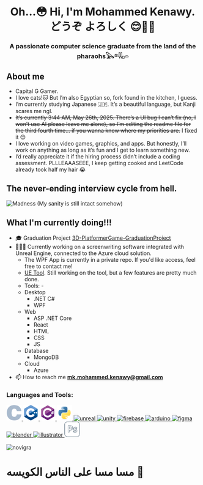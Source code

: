 <h1 align="center">Oh...😳 Hi, I'm Mohammed Kenawy. どうぞ よろしく 😊🌠🐢</h1>
<h3 align="center">A passionate computer science graduate from the land of the pharaohs𓅂𓎼𓇌𓊪𓏏</h3>

## About me
- Capital G Gamer.
- I love cats!🐱 But I’m also Egyptian so, fork found in the kitchen, I guess.
- I’m currently studying Japanese 🇯🇵. It’s a beautiful language, but Kanji scares me ngl.
- ~~It’s currently 3:44 AM, May 26th, 2025. There’s a UI bug I can’t fix (no, I won’t use AI please leave me alone), so I’m editing the readme file for the ~~third~~ fourth time... if you wanna know where my priorities are.~~ I fixed it 😊
- I love working on video games, graphics, and apps. But honestly, I’ll work on anything as long as it’s fun and I get to learn something new.
- I’d really appreciate it if the hiring process didn’t include a coding assessment. PLLLEAAASEEE, I keep getting cooked and LeetCode already took half my hair 😭

## The never-ending interview cycle from hell.
![Madness](https://github.com/user-attachments/assets/2e50227a-fdb9-48bb-9e50-ccf1cadbf561)
(My sanity is still intact somehow)


## What I'm currently doing!!!
- 🎓 Graduation Project [3D-PlatformerGame-GraduationProject](https://github.com/Novigra/3D-PlatformerGame-GraduationProject)
- 🧙🏼‍♂️ Currently working on a screenwriting software integrated with Unreal Engine, connected to the Azure cloud solution.
  - The WPF App is currently in a private repo. If you'd like access, feel free to contact me!
  - [UE Tool](https://github.com/Novigra/DialogueSystemUETool). Still working on the tool, but a few features are pretty much done.
  - Tools: -
  - Desktop
    - .NET C#
    - WPF
  - Web
    - ASP .NET Core
    - React
    - HTML
    - CSS
    - JS
  - Database
    - MongoDB
  - Cloud
    - Azure
- 📫 How to reach me **mk.mohammed.kenawy@gmail.com**



<h3 align="left">Languages and Tools:</h3>
<p align="left"> <a href="https://www.cprogramming.com/" target="_blank" rel="noreferrer"> <img src="https://raw.githubusercontent.com/devicons/devicon/master/icons/c/c-original.svg" alt="c" width="40" height="40"/> </a> <a href="https://www.w3schools.com/cpp/" target="_blank" rel="noreferrer"> <img src="https://raw.githubusercontent.com/devicons/devicon/master/icons/cplusplus/cplusplus-original.svg" alt="cplusplus" width="40" height="40"/> </a> <a href="https://www.w3schools.com/cs/" target="_blank" rel="noreferrer"> <img src="https://raw.githubusercontent.com/devicons/devicon/master/icons/csharp/csharp-original.svg" alt="csharp" width="40" height="40"/> </a> <a href="https://www.python.org" target="_blank" rel="noreferrer"> <img src="https://raw.githubusercontent.com/devicons/devicon/master/icons/python/python-original.svg" alt="python" width="40" height="40"/> </a> <a href="https://unrealengine.com/" target="_blank" rel="noreferrer"> <img src="https://raw.githubusercontent.com/kenangundogan/fontisto/036b7eca71aab1bef8e6a0518f7329f13ed62f6b/icons/svg/brand/unreal-engine.svg" alt="unreal" width="40" height="40"/> </a> <a href="https://unity.com/" target="_blank" rel="noreferrer"> <img src="https://www.vectorlogo.zone/logos/unity3d/unity3d-icon.svg" alt="unity" width="40" height="40"/> </a> <a href="https://firebase.google.com/" target="_blank" rel="noreferrer"> <img src="https://www.vectorlogo.zone/logos/firebase/firebase-icon.svg" alt="firebase" width="40" height="40"/> </a> <a href="https://www.arduino.cc/" target="_blank" rel="noreferrer"> <img src="https://cdn.worldvectorlogo.com/logos/arduino-1.svg" alt="arduino" width="40" height="40"/> </a> <a href="https://www.figma.com/" target="_blank" rel="noreferrer"> <img src="https://www.vectorlogo.zone/logos/figma/figma-icon.svg" alt="figma" width="40" height="40"/> </a> <a href="https://www.blender.org/" target="_blank" rel="noreferrer"> <img src="https://download.blender.org/branding/community/blender_community_badge_white.svg" alt="blender" width="40" height="40"/> </a> <a href="https://www.adobe.com/in/products/illustrator.html" target="_blank" rel="noreferrer"> <img src="https://www.vectorlogo.zone/logos/adobe_illustrator/adobe_illustrator-icon.svg" alt="illustrator" width="40" height="40"/> </a> <a href="https://www.photoshop.com/en" target="_blank" rel="noreferrer"> <img src="https://raw.githubusercontent.com/devicons/devicon/master/icons/photoshop/photoshop-line.svg" alt="photoshop" width="40" height="40"/> </a>   </p>

<p><img align="center" src="https://github-readme-stats.vercel.app/api/top-langs?username=novigra&show_icons=true&locale=en&layout=compact" alt="novigra" /></p>

# مسا مسا على الناس الكويسه 🌝
